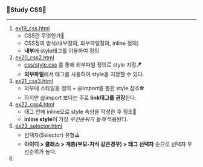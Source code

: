 ### 🎼Study CSS🎼
---
1. [ex19_css.html](./ex19_css.html)
   - CSS란 무엇인가👢
   - CSS정의 방식(내부정의, 외부파일정의, inline 정의)
   - **내부**에 style태그를 이용하여 정의
2. [ex20_css2.html](./ex20_css2.html)
   + [css/style.css](./css/style.css) 를 통해 외부파일 정의로 style 지정🪁
   - **외부파일**에서 태그를 사용하여 style을 지정할 수 있다.
3. [ex21_css3.html](./ex21_css3.html)
   - 외부에 스타일을 정의 + *@import*를 통한 style 참조⚽
   - 하지만 @import 보다는 주로 **link태그를 권장**한다.
4. [ex22_css4.html](./ex22_css4.html)
   - 태그 안에 inline으로 style 속성을 작성한 후 참조👜
   - **inline style**이 가장 *우선순위가 높게* 적용된다.
5. [ex23_selector.html](./ex23_selector.html)
   - 선택자(Selector) 유형⛳
   - **아이디 > 클래스 > 계층(부모-자식 같은경우) > 태그 선택자** 순으로  선택자 우선순위가 높다.
6. 